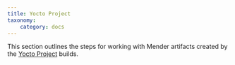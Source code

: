 ```yaml
---
title: Yocto Project
taxonomy:
    category: docs
---
```

This section outlines the steps for working with Mender artifacts created by the [Yocto Project](http://www.yoctoproject.org/) builds.

